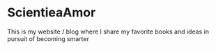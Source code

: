 # ScientieaAmor
This is my website / blog where I share my favorite books and ideas in pursuit of becoming smarter

